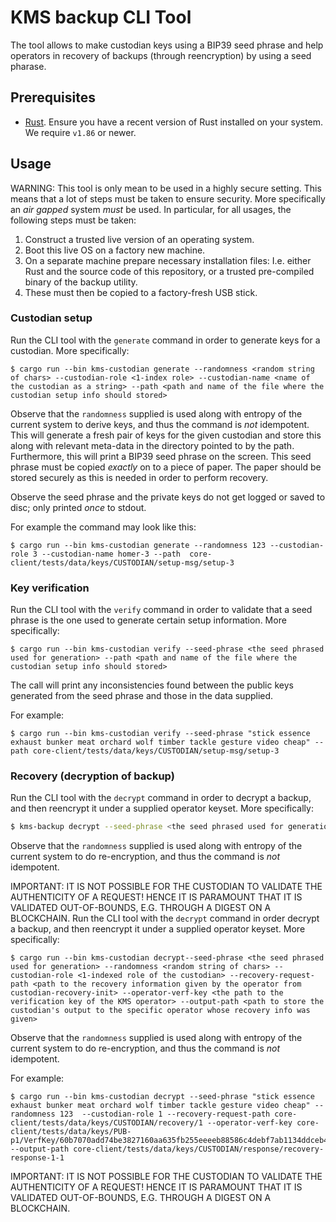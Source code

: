 # KMS backup CLI Tool

The tool allows to make custodian keys using a BIP39 seed phrase and help operators in recovery of backups (through reencryption) by using a seed pharase.

## Prerequisites

- [Rust](https://www.rust-lang.org/tools/install). Ensure you have a recent version of Rust installed on your system. We require `v1.86` or newer.

## Usage

WARNING: This tool is only mean to be used in a highly secure setting. This means that a lot of steps must be taken to ensure security. More specifically an _air gapped_ system *must* be used.
In particular, for all usages, the following steps must be taken:
1. Construct a trusted live version of an operating system.
2. Boot this live OS on a factory new machine.
3. On a separate machine prepare necessary installation files: I.e. either Rust and the source code of this repository, or a trusted pre-compiled binary of the backup utility. 
4. These must then be copied to a factory-fresh USB stick.

### Custodian setup

Run the CLI tool with the `generate` command in order to generate keys for a custodian. More specifically:
```{bash}
$ cargo run --bin kms-custodian generate --randomness <random string of chars> --custodian-role <1-index role> --custodian-name <name of the custodian as a string> --path <path and name of the file where the custodian setup info should stored>
```
Observe that the `randomness` supplied is used along with entropy of the current system to derive keys, and thus the command is *not* idempotent. 
This will generate a fresh pair of keys for the given custodian and store this along with relevant meta-data in the directory pointed to by the path.
Furthermore, this will print a BIP39 seed phrase on the screen. This seed phrase must be copied _exactly_ on to a piece of paper. The paper should be stored securely as this is needed in order to perform recovery.

Observe the seed phrase and the private keys do not get logged or saved to disc; only printed _once_ to stdout. 

For example the command may look like this:
```{bash}
$ cargo run --bin kms-custodian generate --randomness 123 --custodian-role 3 --custodian-name homer-3 --path  core-client/tests/data/keys/CUSTODIAN/setup-msg/setup-3
```

### Key verification 

Run the CLI tool with the `verify` command in order to validate that a seed phrase is the one used to generate certain setup information. More specifically:
```{bash}
$ cargo run --bin kms-custodian verify --seed-phrase <the seed phrased used for generation> --path <path and name of the file where the custodian setup info should stored>
```
The call will print any inconsistencies found between the public keys generated from the seed phrase and those in the data supplied.

For example:
```{bash}
$ cargo run --bin kms-custodian verify --seed-phrase "stick essence exhaust bunker meat orchard wolf timber tackle gesture video cheap" --path core-client/tests/data/keys/CUSTODIAN/setup-msg/setup-3
```

### Recovery (decryption of backup)

Run the CLI tool with the `decrypt` command in order to decrypt a backup, and then reencrypt it under a supplied operator keyset. More specifically:
```bash
$ kms-backup decrypt --seed-phrase <the seed phrased used for generation> --randomness <random string of chars> --custodian-role <1-index role> --recovery-request-path <path and name of the file where the operator recovery request reside> --output-path <path and name of the file where the result of the reencryption should be stored>
```
Observe that the `randomness` supplied is used along with entropy of the current system to do re-encryption, and thus the command is *not* idempotent. 

IMPORTANT: IT IS NOT POSSIBLE FOR THE CUSTODIAN TO VALIDATE THE AUTHENTICITY OF A REQUEST! HENCE IT IS PARAMOUNT THAT IT IS VALIDATED OUT-OF-BOUNDS, E.G. THROUGH A DIGEST ON A BLOCKCHAIN.
Run the CLI tool with the `decrypt` command in order decrypt a backup, and then reencrypt it under a supplied operator keyset. More specifically:
```{bash}
$ cargo run --bin kms-custodian decrypt--seed-phrase <the seed phrased used for generation> --randomness <random string of chars> --custodian-role <1-indexed role of the custodian> --recovery-request-path <path to the recovery information given by the operator from custodian-recovery-init> --operator-verf-key <the path to the verification key of the KMS operator> --output-path <path to store the custodian's output to the specific operator whose recovery info was given>
```
Observe that the `randomness` supplied is used along with entropy of the current system to do re-encryption, and thus the command is *not* idempotent. 

For example:
```{bash}
$ cargo run --bin kms-custodian decrypt --seed-phrase "stick essence exhaust bunker meat orchard wolf timber tackle gesture video cheap" --randomness 123  --custodian-role 1 --recovery-request-path core-client/tests/data/keys/CUSTODIAN/recovery/1 --operator-verf-key core-client/tests/data/keys/PUB-p1/VerfKey/60b7070add74be3827160aa635fb255eeeeb88586c4debf7ab1134ddceb4beee --output-path core-client/tests/data/keys/CUSTODIAN/response/recovery-response-1-1
```

IMPORTANT: IT IS NOT POSSIBLE FOR THE CUSTODIAN TO VALIDATE THE AUTHENTICITY OF A REQUEST! HENCE IT IS PARAMOUNT THAT IT IS VALIDATED OUT-OF-BOUNDS, E.G. THROUGH A DIGEST ON A BLOCKCHAIN.
